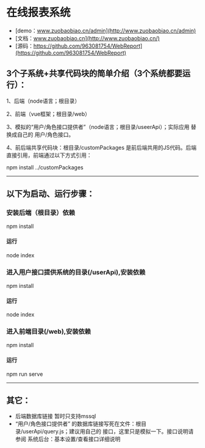 # 在线报表系统

* [demo：www.zuobaobiao.cn/admin](http://www.zuobaobiao.cn/admin)
* [文档：www.zuobaobiao.cn](http://www.zuobaobiao.cn/)
* [源码：https://github.com/963081754/WebReport](https://github.com/963081754/WebReport)

## 3个子系统+共享代码块的简单介绍（3个系统都要运行）：
1、后端（node语言；根目录）

2、前端（vue框架；根目录/web）

3、模拟的“用户/角色接口提供者”（node语言；根目录/useerApi）；实际应用 替换成自己的 用户/角色接口。

4、前后端共享代码块：根目录/customPackages 是前后端共用的JS代码。后端直接引用，前端通过以下方式引用：

npm install ../customPackages

-----------------------------------------------------
## 以下为启动、运行步骤：

### 安装后端（根目录）依赖
npm install
#### 运行
node index

### 进入用户接口提供系统的目录(/userApi),安装依赖
npm install
#### 运行
node index

### 进入前端目录(/web),安装依赖
npm install
#### 运行
npm run serve

-------------------------------------------------------
## 其它：
* 后端数据库链接 暂时只支持mssql
* “用户/角色接口提供者” 的数据库链接写死在文件：根目录/userApi/query.js；建议用自己的 接口，这里只是模拟一下。接口说明请参阅 系统后台：基本设置/查看接口详细说明
